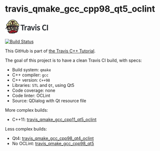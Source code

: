 # travis_qmake_gcc_cpp98_qt5_oclint

[![Travis CI logo](TravisCI.png)](https://travis-ci.org)

[![Build Status](https://travis-ci.org/richelbilderbeek/travis_qmake_gcc_cpp98_qt5_oclint.svg?branch=master)](https://travis-ci.org/richelbilderbeek/travis_qmake_gcc_cpp98_qt5_oclint)

This GitHub is part of [the Travis C++ Tutorial](https://github.com/richelbilderbeek/travis_cpp_tutorial).

The goal of this project is to have a clean Travis CI build, with specs:
 * Build system: `qmake`
 * C++ compiler: `gcc`
 * C++ version: `C++98`
 * Libraries: `STL` and `Qt`, using Qt5
 * Code coverage: none
 * Code linter: OCLint
 * Source: QDialog with Qt resource file

More complex builds:
 * C++11: [travis_qmake_gcc_cpp11_qt5_oclint](https://www.github.com/richelbilderbeek/travis_qmake_gcc_cpp11_qt5_oclint)

Less complex builds:
 * Qt4: [travis_qmake_gcc_cpp98_qt4_oclint](https://www.github.com/richelbilderbeek/travis_qmake_gcc_cpp98_qt4_oclint)
 * No OCLint: [travis_qmake_gcc_cpp98_qt5](https://www.github.com/richelbilderbeek/travis_qmake_gcc_cpp98_qt5)
